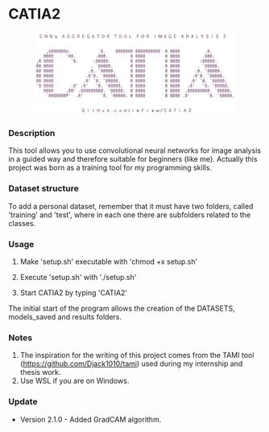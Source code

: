 # CATIA2

<p align="center" width="100%">
   <img width="80%" src="https://raw.githubusercontent.com/reFraw/CATIA2/main/images/CATIA2.png">
</p>

### Description
This tool allows you to use convolutional neural networks for image analysis in a guided way and therefore suitable for beginners (like me).
Actually this project was born as a training tool for my programming skills.

### Dataset structure
To add a personal dataset, remember that it must have two folders, called 'training' and 'test', where in each one there are subfolders related to the classes.

### Usage
1) Make 'setup.sh' executable with 'chmod +x setup.sh'

2) Execute 'setup.sh' with './setup.sh'

3) Start CATIA2 by typing 'CATIA2'

The initial start of the program allows the creation of the DATASETS, models_saved and results folders.

### Notes
1) The inspiration for the writing of this project comes from the TAMI tool (https://github.com/Djack1010/tami) used during my internship and thesis work.
2) Use WSL if you are on Windows.

### Update
- Version 2.1.0 - Added GradCAM algorithm.
